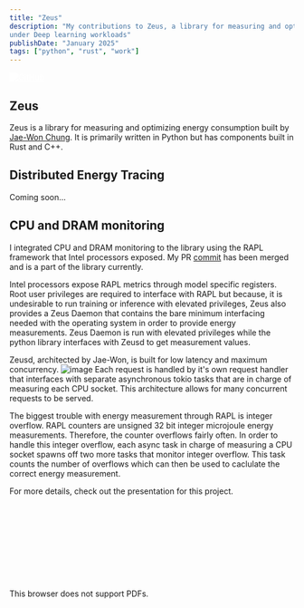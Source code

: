 ```yaml
---
title: "Zeus"
description: "My contributions to Zeus, a library for measuring and optimizing energy consumption
under Deep learning workloads"
publishDate: "January 2025"
tags: ["python", "rust", "work"]
---
```


<a href="https://github.com/ml-energy/zeus/">
  <img
    src="/github-mark-white.svg"
    alt="GitHub"
    class="w-20 h-20"
    style="filter: brightness(0) invert(1);"
  />
</a>


## Zeus
Zeus is a library for measuring and optimizing energy consumption built by
[Jae-Won Chung](https://github.com/jaywonchung). It is primarily written in
Python but has components built in Rust and C++.

## Distributed Energy Tracing
Coming soon...

## CPU and DRAM monitoring
I integrated CPU and DRAM monitoring to the library using the RAPL framework
that Intel processors exposed. My PR
[commit](https://github.com/ml-energy/zeus/commit/5a419c4ece448838b66e7aac4246ecb8a9b925d9)
has been merged and is a part of the library currently.

Intel processors expose RAPL metrics through model specific registers. Root
user privileges are required to interface with RAPL but because, it is
undesirable to run training or inference with elevated privileges, Zeus also
provides a Zeus Daemon that contains the bare minimum interfacing needed with
the operating system in order to provide energy measurements. Zeus Daemon is
run with elevated privileges while the python library interfaces with Zeusd to
get measurement values.

Zeusd, architected by Jae-Won, is built for low latency and maximum
concurrency. ![image](/zeusdarch.png) Each request is handled by it's own
request handler that interfaces with separate asynchronous tokio tasks that are
in charge of measuring each CPU socket. This architecture allows for many
concurrent requests to be served.

The biggest trouble with energy measurement through RAPL is integer overflow.
RAPL counters are unsigned 32 bit integer microjoule energy measurements.
Therefore, the counter overflows fairly often. In order to handle this integer
overflow, each async task in charge of measuring a CPU socket spawns off two
more tasks that monitor integer overflow. This task counts the number of
overflows which can then be used to caclulate the correct energy measurement.

For more details, check out the presentation for this project.
<object data="/zeusdpres.pdf" type="application/pdf" width="700px" height="800px">
    <embed src="/zeusdpres.pdf">
        <p>This browser does not support PDFs.</p>
    </embed>
</object>

